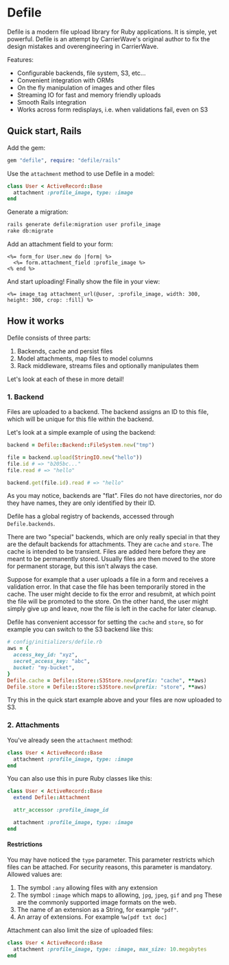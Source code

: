 # Defile

Defile is a modern file upload library for Ruby applications. It is simple, yet
powerful. Defile is an attempt by CarrierWave's original author to fix the
design mistakes and overengineering in CarrierWave.

Features:

- Configurable backends, file system, S3, etc...
- Convenient integration with ORMs
- On the fly manipulation of images and other files
- Streaming IO for fast and memory friendly uploads
- Smooth Rails integration
- Works across form redisplays, i.e. when validations fail, even on S3

## Quick start, Rails

Add the gem:

``` ruby
gem "defile", require: "defile/rails"
```

Use the `attachment` method to use Defile in a model:

``` ruby
class User < ActiveRecord::Base
  attachment :profile_image, type: :image
end
```

Generate a migration:

``` sh
rails generate defile:migration user profile_image
rake db:migrate
```

Add an attachment field to your form:

``` erb
<%= form_for User.new do |form| %>
  <%= form.attachment_field :profile_image %>
<% end %>
```

And start uploading! Finally show the file in your view:

``` erb
<%= image_tag attachment_url(@user, :profile_image, width: 300, height: 300, crop: :fill) %>
```

## How it works

Defile consists of three parts:

1. Backends, cache and persist files
2. Model attachments, map files to model columns
3. Rack middleware, streams files and optionally manipulates them

Let's look at each of these in more detail!

### 1. Backend

Files are uploaded to a backend. The backend assigns an ID to this file, which
will be unique for this file within the backend.

Let's look at a simple example of using the backend:

``` ruby
backend = Defile::Backend::FileSystem.new("tmp")

file = backend.upload(StringIO.new("hello"))
file.id # => "b205bc..."
file.read # => "hello"

backend.get(file.id).read # => "hello"
```

As you may notice, backends are "flat". Files do not have directories, nor do
they have names, they are only identified by their ID.

Defile has a global registry of backends, accessed through `Defile.backends`.

There are two "special" backends, which are only really special in that they
are the default backends for attachments. They are `cache` and `store`. The
cache is intended to be transient. Files are added here before they are meant
to be permanently stored. Usually files are then moved to the store for
permanent storage, but this isn't always the case.

Suppose for example that a user uploads a file in a form and receives a
validation error. In that case the file has been temporarily stored in the
cache. The user might decide to fix the error and resubmit, at which point the
file will be promoted to the store. On the other hand, the user might simply
give up and leave, now the file is left in the cache for later cleanup.

Defile has convenient accessor for setting the `cache` and `store`, so for
example you can switch to the S3 backend like this:

``` ruby
# config/initializers/defile.rb
aws = {
  access_key_id: "xyz",
  secret_access_key: "abc",
  bucket: "my-bucket",
}
Defile.cache = Defile::Store::S3Store.new(prefix: "cache", **aws)
Defile.store = Defile::Store::S3Store.new(prefix: "store", **aws)
```

Try this in the quick start example above and your files are now uploaded to
S3.

### 2. Attachments

You've already seen the `attachment` method:

``` ruby
class User < ActiveRecord::Base
  attachment :profile_image, type: :image
end
```

You can also use this in pure Ruby classes like this:

``` ruby
class User < ActiveRecord::Base
  extend Defile::Attachment

  attr_accessor :profile_image_id

  attachment :profile_image, type: :image
end
```

#### Restrictions

You may have noticed the `type` parameter. This parameter restricts which files
can be attached. For security reasons, this parameter is mandatory. Allowed
values are:

1. The symbol `:any` allowing files with any extension
2. The symbol `:image` which maps to allowing, `jpg`, `jpeg`, `gif` and `png`
   These are the commonly supported image formats on the web.
3. The name of an extension as a String, for example `"pdf"`.
4. An array of extensions. For example `%w[pdf txt doc]`

Attachment can also limit the size of uploaded files:

``` ruby
class User < ActiveRecord::Base
  attachment :profile_image, type: :image, max_size: 10.megabytes
end
```
